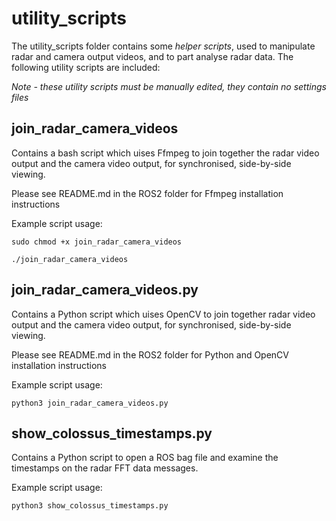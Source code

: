 # utility_scripts

The utility_scripts folder contains some *helper scripts*, used to manipulate radar and camera output videos, and to part analyse radar data. The following utility scripts are included:

*Note - these utility scripts must be manually edited, they contain no settings files*

## join_radar_camera_videos

Contains a bash script which uises Ffmpeg to join together the radar video output and the camera video output, for synchronised, side-by-side viewing.

Please see README.md in the ROS2 folder for Ffmpeg installation instructions

Example script usage:

	sudo chmod +x join_radar_camera_videos

	./join_radar_camera_videos

## join_radar_camera_videos.py

Contains a Python script which uises OpenCV to join together radar video output and the camera video output, for synchronised, side-by-side viewing.

Please see README.md in the ROS2 folder for Python and OpenCV installation instructions

Example script usage:

	python3 join_radar_camera_videos.py

## show_colossus_timestamps.py

Contains a Python script to open a ROS bag file and examine the timestamps on the radar FFT data messages.

Example script usage:

	python3 show_colossus_timestamps.py